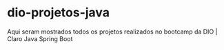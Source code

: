 # dio-projetos-java
Aqui seram mostrados todos os projetos realizados no bootcamp da DIO | Claro Java Spring Boot
